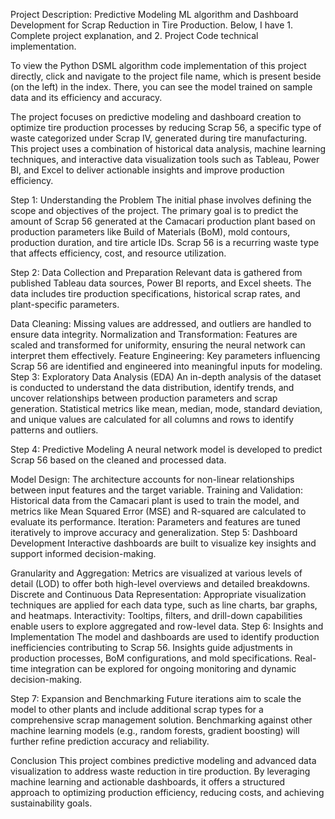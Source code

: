 Project Description: Predictive Modeling ML algorithm and Dashboard Development for Scrap Reduction in Tire Production.
Below, I have 1. Complete project explanation, and 2. Project Code technical implementation. 

To view the Python DSML algorithm code implementation of this project directly, click and navigate to the project file name, which is present beside (on the left) in the index. There, you can see the model trained on sample data and its efficiency and accuracy. 

The project focuses on predictive modeling and dashboard creation to optimize tire production processes by reducing Scrap 56, a specific type of waste categorized under Scrap IV, generated during tire manufacturing. This project uses a combination of historical data analysis, machine learning techniques, and interactive data visualization tools such as Tableau, Power BI, and Excel to deliver actionable insights and improve production efficiency.

Step 1: Understanding the Problem
The initial phase involves defining the scope and objectives of the project. The primary goal is to predict the amount of Scrap 56 generated at the Camacari production plant based on production parameters like Build of Materials (BoM), mold contours, production duration, and tire article IDs. Scrap 56 is a recurring waste type that affects efficiency, cost, and resource utilization.

Step 2: Data Collection and Preparation
Relevant data is gathered from published Tableau data sources, Power BI reports, and Excel sheets. The data includes tire production specifications, historical scrap rates, and plant-specific parameters.

Data Cleaning: Missing values are addressed, and outliers are handled to ensure data integrity.
Normalization and Transformation: Features are scaled and transformed for uniformity, ensuring the neural network can interpret them effectively.
Feature Engineering: Key parameters influencing Scrap 56 are identified and engineered into meaningful inputs for modeling.
Step 3: Exploratory Data Analysis (EDA)
An in-depth analysis of the dataset is conducted to understand the data distribution, identify trends, and uncover relationships between production parameters and scrap generation. Statistical metrics like mean, median, mode, standard deviation, and unique values are calculated for all columns and rows to identify patterns and outliers.

Step 4: Predictive Modeling
A neural network model is developed to predict Scrap 56 based on the cleaned and processed data.

Model Design: The architecture accounts for non-linear relationships between input features and the target variable.
Training and Validation: Historical data from the Camacari plant is used to train the model, and metrics like Mean Squared Error (MSE) and R-squared are calculated to evaluate its performance.
Iteration: Parameters and features are tuned iteratively to improve accuracy and generalization.
Step 5: Dashboard Development
Interactive dashboards are built to visualize key insights and support informed decision-making.

Granularity and Aggregation: Metrics are visualized at various levels of detail (LOD) to offer both high-level overviews and detailed breakdowns.
Discrete and Continuous Data Representation: Appropriate visualization techniques are applied for each data type, such as line charts, bar graphs, and heatmaps.
Interactivity: Tooltips, filters, and drill-down capabilities enable users to explore aggregated and row-level data.
Step 6: Insights and Implementation
The model and dashboards are used to identify production inefficiencies contributing to Scrap 56. Insights guide adjustments in production processes, BoM configurations, and mold specifications. Real-time integration can be explored for ongoing monitoring and dynamic decision-making.

Step 7: Expansion and Benchmarking
Future iterations aim to scale the model to other plants and include additional scrap types for a comprehensive scrap management solution. Benchmarking against other machine learning models (e.g., random forests, gradient boosting) will further refine prediction accuracy and reliability.

Conclusion
This project combines predictive modeling and advanced data visualization to address waste reduction in tire production. By leveraging machine learning and actionable dashboards, it offers a structured approach to optimizing production efficiency, reducing costs, and achieving sustainability goals.
